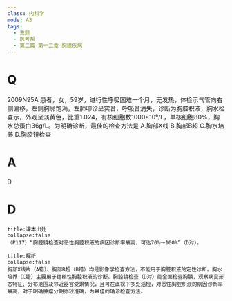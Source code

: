 ```yaml
---
class: 内科学
mode: A3
tags:
  - 真题
  - 医考帮
  - 第二篇-第十二章-胸膜疾病
---
```


# Q
2009N95A 患者，女，59岁，进行性呼吸困难一个月，无发热，体检示气管向右侧偏移，左侧胸廓饱满，左肺叩诊呈实音，呼吸音消失，诊断为胸腔积液，胸水检查示，外观呈淡黄色，比重1.024，有核细胞数1000×10⁶/L，单核细胞80%，胸水总蛋白36g/L。为明确诊断，最佳的检查方法是
A.胸部X线
B.胸部B超
C.胸水培养
D.胸腔镜检查

# A
D
# D
```ad-note
title:课本出处
collapse:false
（P117）“胸腔镜检查对恶性胸腔积液的病因诊断率最高，可达70%～100%”（D对）。
```

```ad-summary
title:解析
collapse:false
胸部X线片（A错）、胸部B超（B错）均是影像学检查方法，不能用于胸腔积液的定性诊断。胸水培养（C错）主要用于结核性胸腔积液的诊断。胸腔镜检查（D对）能全面检查胸膜，观察病变形态特征、分布范围及邻近器官受累情况，且可在直视下多处活检，对恶性胸腔积液的病因诊断率最高，对于明确肿瘤分期亦较准确，为最佳的确诊检查方法。
```

